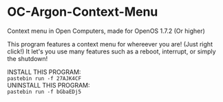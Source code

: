 # OC-Argon-Context-Menu
Context menu in Open Computers, made for OpenOS 1.7.2 (Or higher)

This program features a context menu for whereever you are! (Just right click!)
It let's you use many features such as a reboot, interrupt, or simply the shutdown!

INSTALL THIS PROGRAM:
<br>`pastebin run -f 27AJK4CF`
<br>UNINSTALL THIS PROGRAM:
<br>`pastebin run -f bGbaEDj5`
